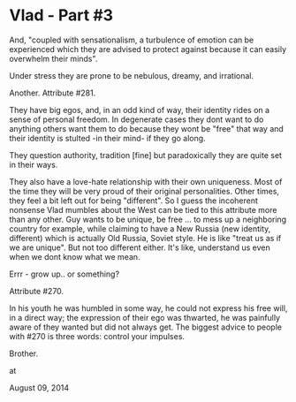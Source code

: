 # Vlad - Part #3
And, "coupled with sensationalism, a turbulence of emotion can be experienced which they are advised to protect against because it can easily overwhelm their minds".

Under stress they are  prone to be nebulous, dreamy, and irrational. 

Another. Attribute #281.

They have big egos, and, in an odd kind of way,  their identity rides on a sense of personal freedom. In degenerate cases they dont want to do anything others want them to do because they wont be "free" that way and their identity is stulted -in their mind- if they go along.

They question authority, tradition [fine] but paradoxically they are quite set in their ways. 

They also have a love-hate relationship with their own uniqueness. Most of the time they will be very proud of their original personalities. Other times, they feel a bit left out for being "different". So I guess the incoherent nonsense Vlad mumbles about the West can be tied to this attribute more than any other. Guy  wants to be unique, be free ... to mess up a neighboring country for example, while claiming to have a New Russia (new identity, different) which is actually Old Russia, Soviet style. He is like "treat us as if we are unique". But not too different either. It's like, understand us even when we dont know what we mean.

Errr - grow up.. or something? 

Attribute #270.

In his youth he was humbled in some way, he could not express his free will, in a direct way; the expression of their ego was thwarted, he was painfully aware of they wanted but did not always get. The biggest advice to people with #270 is three words: control your impulses. 

Brother.








at

August 09, 2014















